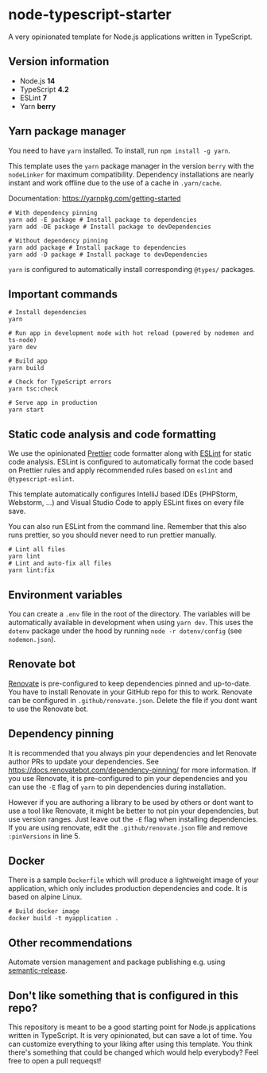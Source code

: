 # node-typescript-starter
A very opinionated template for Node.js applications written in TypeScript.

## Version information
* Node.js **14**
* TypeScript **4.2**
* ESLint **7**
* Yarn **berry**

## Yarn package manager
You need to have `yarn` installed. To install, run `npm install -g yarn`.

This template uses the `yarn` package manager in the version `berry` with the `nodeLinker` for maximum compatibility.
Dependency installations are nearly instant and work offline due to the use of a cache in `.yarn/cache`.

Documentation: https://yarnpkg.com/getting-started

```
# With dependency pinning
yarn add -E package # Install package to dependencies
yarn add -DE package # Install package to devDependencies

# Without dependency pinning
yarn add package # Install package to dependencies
yarn add -D package # Install package to devDependencies
```
`yarn` is configured to automatically install corresponding `@types/` packages.

## Important commands
```
# Install dependencies
yarn

# Run app in development mode with hot reload (powered by nodemon and ts-node)
yarn dev

# Build app
yarn build

# Check for TypeScript errors
yarn tsc:check

# Serve app in production
yarn start
```

## Static code analysis and code formatting
We use the opinionated [Prettier](https://prettier.io) code formatter along with [ESLint](https://eslint.org) for static code analysis.
ESLint is configured to automatically format the code based on Prettier rules and apply recommended rules based on `eslint` and `@typescript-eslint`.

This template automatically configures IntelliJ based IDEs (PHPStorm, Webstorm, ...) and Visual Studio Code to apply ESLint fixes on every file save.

You can also run ESLint from the command line. Remember that this also runs prettier, so you should never need to run prettier manually.
```
# Lint all files
yarn lint
# Lint and auto-fix all files
yarn lint:fix
```

## Environment variables
You can create a `.env` file in the root of the directory. The variables will be automatically available in development when using `yarn dev`. This uses the `dotenv` package under the hood by running `node -r dotenv/config` (see `nodemon.json`).

## Renovate bot
[Renovate](https://www.whitesourcesoftware.com/free-developer-tools/renovate) is pre-configured to keep dependencies pinned and up-to-date.
You have to install Renovate in your GitHub repo for this to work. Renovate can be configured in `.github/renovate.json`.
Delete the file if you dont want to use the Renovate bot.

## Dependency pinning
It is recommended that you always pin your dependencies and let Renovate author PRs to update your dependencies.
See https://docs.renovatebot.com/dependency-pinning/ for more information.
If you use Renovate, it is pre-configured to pin your dependencies and you can use the `-E` flag of `yarn` to pin dependencies during installation.

However if you are authoring a library to be used by others or dont want to use a tool like Renovate, it might be better to not pin your dependencies, but use version ranges.
Just leave out the `-E` flag when installing dependencies. If you are using renovate, edit the `.github/renovate.json` file and remove `:pinVersions` in line 5.

## Docker
There is a sample `Dockerfile` which will produce a lightweight image of your application, which only includes production dependencies and code. It is based on alpine Linux.

```
# Build docker image
docker build -t myapplication .
```

## Other recommendations
Automate version management and package publishing e.g. using [semantic-release](https://semantic-release.gitbook.io/semantic-release/).

## Don't like something that is configured in this repo?
This repository is meant to be a good starting point for Node.js applications written in TypeScript.
It is very opinionated, but can save a lot of time. You can customize everything to your liking after using this template.
You think there's something that could be changed which would help everybody? Feel free to open a pull requeqst!
